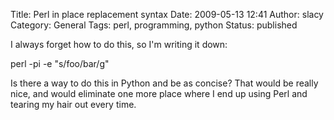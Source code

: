 Title: Perl in place replacement syntax 
Date: 2009-05-13 12:41
Author: slacy
Category: General
Tags: perl, programming, python
Status: published

I always forget how to do this, so I'm writing it down:

perl -pi -e "s/foo/bar/g"

Is there a way to do this in Python and be as concise? That would be
really nice, and would eliminate one more place where I end up using
Perl and tearing my hair out every time.
